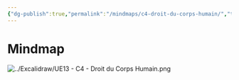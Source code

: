 ```yaml
---
{"dg-publish":true,"permalink":"/mindmaps/c4-droit-du-corps-humain/","tags":["#mindmaps"],"noteIcon":""}
---
```



# Mindmap
![../Excalidraw/UE13 - C4 - Droit du Corps Humain.png](/img/user/Excalidraw/UE13%20-%20C4%20-%20Droit%20du%20Corps%20Humain.png)